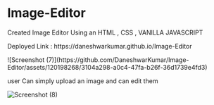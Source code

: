 # Image-Editor
Created Image Editor Using an HTML , CSS , VANILLA JAVASCRIPT 
<p>Deployed Link : https://daneshwarkumar.github.io/Image-Editor </p>
![Screenshot (7)](https://github.com/DaneshwarKumar/Image-Editor/assets/120198268/3104a298-a0c4-47fa-b26f-36d1739e4fd3)

<p> user Can simply upload an image and can edit them  </p>

![Screenshot (8)](https://github.com/DaneshwarKumar/Image-Editor/assets/120198268/679466ca-829c-45e8-afa9-7a67b6410ac9)

